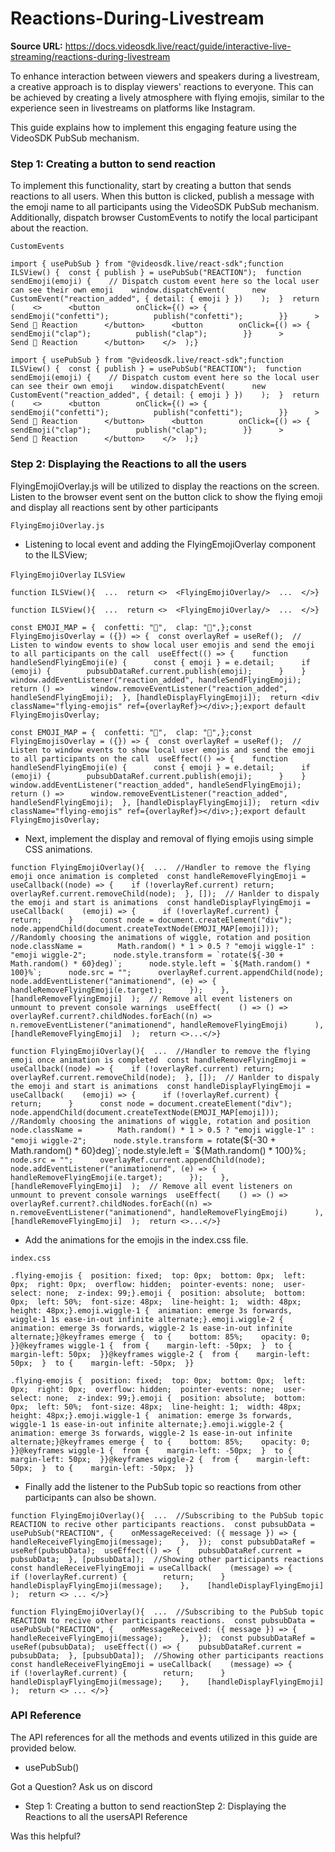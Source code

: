 # Reactions-During-Livestream

**Source URL:** https://docs.videosdk.live/react/guide/interactive-live-streaming/reactions-during-livestream

To enhance interaction between viewers and speakers during a livestream, a creative approach is to display viewers' reactions to everyone. This can be achieved by creating a lively atmosphere with flying emojis, similar to the experience seen in livestreams on platforms like Instagram.

This guide explains how to implement this engaging feature using the VideoSDK PubSub mechanism.

### Step 1: Creating a button to send reaction​

To implement this functionality, start by creating a button that sends reactions to all users. When this button is clicked, publish a message with the emoji name to all participants using the VideoSDK PubSub mechanism. Additionally, dispatch browser CustomEvents to notify the local participant about the reaction.

`CustomEvents`
```
import { usePubSub } from "@videosdk.live/react-sdk";function ILSView() {  const { publish } = usePubSub("REACTION");  function sendEmoji(emoji) {    // Dispatch custom event here so the local user can see their own emoji    window.dispatchEvent(      new CustomEvent("reaction_added", { detail: { emoji } })    );  }  return (    <>      <button        onClick={() => {          sendEmoji("confetti");          publish("confetti");        }}      >        Send 🎉 Reaction      </button>      <button        onClick={() => {          sendEmoji("clap");          publish("clap");        }}      >        Send 👏 Reaction      </button>    </>  );}
```

`import { usePubSub } from "@videosdk.live/react-sdk";function ILSView() {  const { publish } = usePubSub("REACTION");  function sendEmoji(emoji) {    // Dispatch custom event here so the local user can see their own emoji    window.dispatchEvent(      new CustomEvent("reaction_added", { detail: { emoji } })    );  }  return (    <>      <button        onClick={() => {          sendEmoji("confetti");          publish("confetti");        }}      >        Send 🎉 Reaction      </button>      <button        onClick={() => {          sendEmoji("clap");          publish("clap");        }}      >        Send 👏 Reaction      </button>    </>  );}`
### Step 2: Displaying the Reactions to all the users​

FlyingEmojiOverlay.js will be utilized to display the reactions on the screen. Listen to the browser event sent on the button click to show the flying emoji and display all reactions sent by other participants

`FlyingEmojiOverlay.js`
- Listening to local event and adding the FlyingEmojiOverlay component to the ILSView;

`FlyingEmojiOverlay`
`ILSView`
```
function ILSView(){  ...  return <>  <FlyingEmojiOverlay/>  ...  </>}
```

`function ILSView(){  ...  return <>  <FlyingEmojiOverlay/>  ...  </>}`
```
const EMOJI_MAP = {  confetti: "🎉",  clap: "👏",};const FlyingEmojisOverlay = ({}) => {  const overlayRef = useRef();  // Listen to window events to show local user emojis and send the emoji to all participants on the call  useEffect(() => {    function handleSendFlyingEmoji(e) {      const { emoji } = e.detail;      if (emoji) {        pubsubDataRef.current.publish(emoji);      }    }    window.addEventListener("reaction_added", handleSendFlyingEmoji);    return () =>      window.removeEventListener("reaction_added", handleSendFlyingEmoji);  }, [handleDisplayFlyingEmoji]);  return <div className="flying-emojis" ref={overlayRef}></div>;};export default FlyingEmojisOverlay;
```

`const EMOJI_MAP = {  confetti: "🎉",  clap: "👏",};const FlyingEmojisOverlay = ({}) => {  const overlayRef = useRef();  // Listen to window events to show local user emojis and send the emoji to all participants on the call  useEffect(() => {    function handleSendFlyingEmoji(e) {      const { emoji } = e.detail;      if (emoji) {        pubsubDataRef.current.publish(emoji);      }    }    window.addEventListener("reaction_added", handleSendFlyingEmoji);    return () =>      window.removeEventListener("reaction_added", handleSendFlyingEmoji);  }, [handleDisplayFlyingEmoji]);  return <div className="flying-emojis" ref={overlayRef}></div>;};export default FlyingEmojisOverlay;`
- Next, implement the display and removal of flying emojis using simple CSS animations.

```
function FlyingEmojiOverlay(){  ...  //Handler to remove the flying emoji once animation is completed  const handleRemoveFlyingEmoji = useCallback((node) => {    if (!overlayRef.current) return;    overlayRef.current.removeChild(node);  }, []);  // Hanlder to dispaly the emoji and start is animations  const handleDisplayFlyingEmoji = useCallback(    (emoji) => {      if (!overlayRef.current) {        return;      }      const node = document.createElement("div");      node.appendChild(document.createTextNode(EMOJI_MAP[emoji]));      //Randomly choosing the animations of wiggle, rotation and position      node.className =        Math.random() * 1 > 0.5 ? "emoji wiggle-1" : "emoji wiggle-2";      node.style.transform = `rotate(${-30 + Math.random() * 60}deg)`;      node.style.left = `${Math.random() * 100}%`;      node.src = "";      overlayRef.current.appendChild(node);      node.addEventListener("animationend", (e) => {        handleRemoveFlyingEmoji(e.target);      });    },    [handleRemoveFlyingEmoji]  );  // Remove all event listeners on unmount to prevent console warnings  useEffect(    () => () =>      overlayRef.current?.childNodes.forEach((n) =>        n.removeEventListener("animationend", handleRemoveFlyingEmoji)      ),    [handleRemoveFlyingEmoji]  );  return <>...</>}
```

`function FlyingEmojiOverlay(){  ...  //Handler to remove the flying emoji once animation is completed  const handleRemoveFlyingEmoji = useCallback((node) => {    if (!overlayRef.current) return;    overlayRef.current.removeChild(node);  }, []);  // Hanlder to dispaly the emoji and start is animations  const handleDisplayFlyingEmoji = useCallback(    (emoji) => {      if (!overlayRef.current) {        return;      }      const node = document.createElement("div");      node.appendChild(document.createTextNode(EMOJI_MAP[emoji]));      //Randomly choosing the animations of wiggle, rotation and position      node.className =        Math.random() * 1 > 0.5 ? "emoji wiggle-1" : "emoji wiggle-2";      node.style.transform = `rotate(${-30 + Math.random() * 60}deg)`;      node.style.left = `${Math.random() * 100}%`;      node.src = "";      overlayRef.current.appendChild(node);      node.addEventListener("animationend", (e) => {        handleRemoveFlyingEmoji(e.target);      });    },    [handleRemoveFlyingEmoji]  );  // Remove all event listeners on unmount to prevent console warnings  useEffect(    () => () =>      overlayRef.current?.childNodes.forEach((n) =>        n.removeEventListener("animationend", handleRemoveFlyingEmoji)      ),    [handleRemoveFlyingEmoji]  );  return <>...</>}`
- Add the animations for the emojis in the index.css file.

`index.css`
```
.flying-emojis {  position: fixed;  top: 0px;  bottom: 0px;  left: 0px;  right: 0px;  overflow: hidden;  pointer-events: none;  user-select: none;  z-index: 99;}.emoji {  position: absolute;  bottom: 0px;  left: 50%;  font-size: 48px;  line-height: 1;  width: 48px;  height: 48px;}.emoji.wiggle-1 {  animation: emerge 3s forwards, wiggle-1 1s ease-in-out infinite alternate;}.emoji.wiggle-2 {  animation: emerge 3s forwards, wiggle-2 1s ease-in-out infinite alternate;}@keyframes emerge {  to {    bottom: 85%;    opacity: 0;  }}@keyframes wiggle-1 {  from {    margin-left: -50px;  }  to {    margin-left: 50px;  }}@keyframes wiggle-2 {  from {    margin-left: 50px;  }  to {    margin-left: -50px;  }}
```

`.flying-emojis {  position: fixed;  top: 0px;  bottom: 0px;  left: 0px;  right: 0px;  overflow: hidden;  pointer-events: none;  user-select: none;  z-index: 99;}.emoji {  position: absolute;  bottom: 0px;  left: 50%;  font-size: 48px;  line-height: 1;  width: 48px;  height: 48px;}.emoji.wiggle-1 {  animation: emerge 3s forwards, wiggle-1 1s ease-in-out infinite alternate;}.emoji.wiggle-2 {  animation: emerge 3s forwards, wiggle-2 1s ease-in-out infinite alternate;}@keyframes emerge {  to {    bottom: 85%;    opacity: 0;  }}@keyframes wiggle-1 {  from {    margin-left: -50px;  }  to {    margin-left: 50px;  }}@keyframes wiggle-2 {  from {    margin-left: 50px;  }  to {    margin-left: -50px;  }}`
- Finally add the listener to the PubSub topic so reactions from other participants can also be shown.

```
function FlyingEmojiOverlay(){  ...  //Subscribing to the PubSub topic REACTION to recive other participants reactions.  const pubsubData = usePubSub("REACTION", {    onMessageReceived: ({ message }) => {      handleReceiveFlyingEmoji(message);    },  });  const pubsubDataRef = useRef(pubsubData);  useEffect(() => {    pubsubDataRef.current = pubsubData;  }, [pubsubData]);  //Showing other participants reactions  const handleReceiveFlyingEmoji = useCallback(    (message) => {      if (!overlayRef.current) {        return;      }      handleDisplayFlyingEmoji(message);    },    [handleDisplayFlyingEmoji]  );  return <> ... </>}
```

`function FlyingEmojiOverlay(){  ...  //Subscribing to the PubSub topic REACTION to recive other participants reactions.  const pubsubData = usePubSub("REACTION", {    onMessageReceived: ({ message }) => {      handleReceiveFlyingEmoji(message);    },  });  const pubsubDataRef = useRef(pubsubData);  useEffect(() => {    pubsubDataRef.current = pubsubData;  }, [pubsubData]);  //Showing other participants reactions  const handleReceiveFlyingEmoji = useCallback(    (message) => {      if (!overlayRef.current) {        return;      }      handleDisplayFlyingEmoji(message);    },    [handleDisplayFlyingEmoji]  );  return <> ... </>}`
### API Reference​

The API references for all the methods and events utilized in this guide are provided below.

- usePubSub()

Got a Question? Ask us on discord

- Step 1: Creating a button to send reactionStep 2: Displaying the Reactions to all the usersAPI Reference

Was this helpful?
